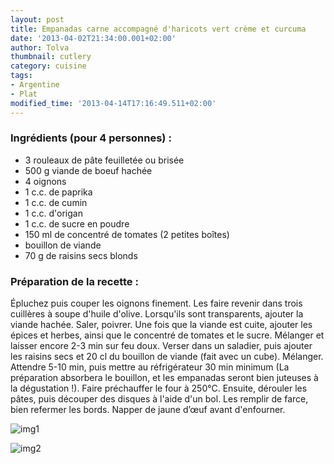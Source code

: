 ```yaml
---
layout: post
title: Empanadas carne accompagné d'haricots vert crème et curcuma
date: '2013-04-02T21:34:00.001+02:00'
author: Tolva
thumbnail: cutlery
category: cuisine
tags:
- Argentine
- Plat
modified_time: '2013-04-14T17:16:49.511+02:00'
---
```


### Ingrédients (pour 4 personnes) :
- 3 rouleaux de pâte feuilletée ou brisée
- 500 g viande de boeuf hachée
- 4 oignons
- 1 c.c. de paprika
- 1 c.c. de cumin
- 1 c.c. d'origan
- 1 c.c. de sucre en poudre
- 150 ml de concentré de tomates (2 petites boîtes)
- bouillon de viande
- 70 g de raisins secs blonds

### Préparation de la recette :
Épluchez puis couper les oignons finement. Les faire revenir dans trois cuillères à soupe d'huile d'olive. Lorsqu'ils sont transparents, ajouter la viande hachée. Saler, poivrer. Une fois que la viande est cuite, ajouter les épices et herbes, ainsi que le concentré de tomates et le sucre. Mélanger et laisser encore 2-3 min sur feu doux. Verser dans un saladier, puis ajouter les raisins secs et 20 cl du bouillon de viande (fait avec un cube). Mélanger. Attendre 5-10 min, puis mettre au réfrigérateur 30 min minimum (La préparation absorbera le bouillon, et les empanadas seront bien juteuses à la dégustation !). Faire préchauffer le four à 250°C. Ensuite, dérouler les pâtes, puis découper des disques à l'aide d'un bol. Les remplir de farce, bien refermer les bords. Napper de jaune d’œuf avant d'enfourner.

![img1](https://lh5.googleusercontent.com/-AJ3ePkvgmSY/UVsyqMfBmII/AAAAAAAAGmQ/QKbe5GJYdws/s640/blogger-image--1814645067.jpg)

![img2](https://lh6.googleusercontent.com/-WxzhzlyfyXE/UVsynQI1dAI/AAAAAAAAGmI/8EzIyOmdpSs/s640/blogger-image-596625877.jpg)
